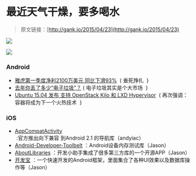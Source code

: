 # 最近天气干燥，要多喝水

> 原文链接：[http://gank.io/2015/04/23](http://gank.io/2015/04/23)

![](http://ww4.sinaimg.cn/large/610dc034gw1erfcxwxlvuj20m80gzmyw.jpg)

![](http://ww1.sinaimg.cn/large/610dc034gw1erfcvhk7l9j20n20cqq52.jpg)

### Android

* [雅虎第一季度净利2100万美元 同比下滑93%](http://tech.163.com/15/0422/04/ANPEJ4RT000915BF.html) &nbsp;( 垂死挣扎&nbsp; }
* [去年你丢了多少&ldquo;电子垃圾&rdquo;？](http://tech.163.com/15/0423/09/ANSITFM0000915BD.html) ( 电子垃圾其实是个大市场&nbsp; }
* [Ubuntu 15.04 发布 支持 OpenStack Kilo 和 LXD Hypervisor](http://www.cnbeta.com/articles/387811.htm) &nbsp;( 再次强调：容器将成为下一个火热技术&nbsp; }

### iOS

* [AppCompatActivity](http://www.androidpolice.com/2015/04/21/major) &nbsp;:官方推出向下兼容&nbsp;到Android 2.1 的导航库（andyiac）
* [Android-Developer-Toolbelt](https://github.com/T) ：Android设备内存测试库（Jason）
* [AboutLibraries](https://github.com/mikepenz/AboutLibraries) ：开发小助手集成了很多第三方库的一个开源APP（Jason）
* [开发宝](https://github.com/zhaoqp2010/andbase) ：一个快速开发的Android框架，里面集合了各种UI效果以及数据库操作等（Jason）

